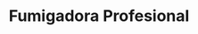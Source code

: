 ---
title: "Fumigadora Profesional"
url: /san-jose/fumigadora-profesional/
shop: Schädlingsbekämpfung
---
